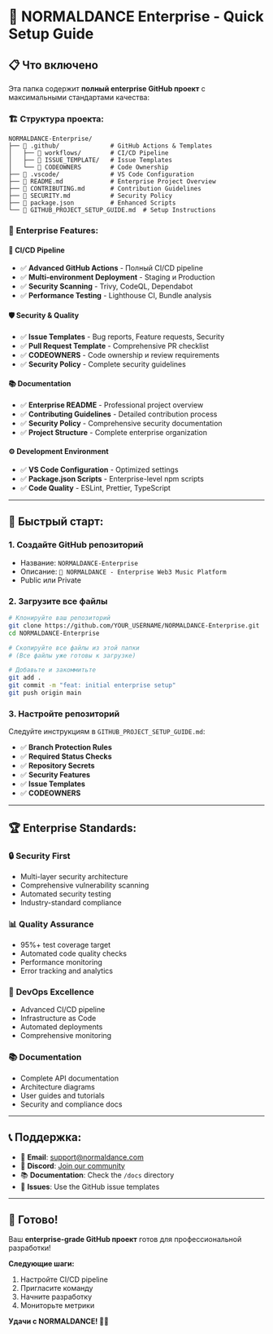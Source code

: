 # 🚀 NORMALDANCE Enterprise - Quick Setup Guide

## 📋 Что включено

Эта папка содержит **полный enterprise GitHub проект** с максимальными стандартами качества:

### 🏗️ **Структура проекта:**
```
NORMALDANCE-Enterprise/
├── 📁 .github/              # GitHub Actions & Templates
│   ├── 📁 workflows/        # CI/CD Pipeline
│   ├── 📁 ISSUE_TEMPLATE/   # Issue Templates
│   └── 📄 CODEOWNERS        # Code Ownership
├── 📁 .vscode/              # VS Code Configuration
├── 📄 README.md             # Enterprise Project Overview
├── 📄 CONTRIBUTING.md       # Contribution Guidelines
├── 📄 SECURITY.md           # Security Policy
├── 📄 package.json          # Enhanced Scripts
└── 📄 GITHUB_PROJECT_SETUP_GUIDE.md  # Setup Instructions
```

### 🎯 **Enterprise Features:**

#### 🔧 **CI/CD Pipeline**
- ✅ **Advanced GitHub Actions** - Полный CI/CD pipeline
- ✅ **Multi-environment Deployment** - Staging и Production
- ✅ **Security Scanning** - Trivy, CodeQL, Dependabot
- ✅ **Performance Testing** - Lighthouse CI, Bundle analysis

#### 🛡️ **Security & Quality**
- ✅ **Issue Templates** - Bug reports, Feature requests, Security
- ✅ **Pull Request Template** - Comprehensive PR checklist
- ✅ **CODEOWNERS** - Code ownership и review requirements
- ✅ **Security Policy** - Complete security guidelines

#### 📚 **Documentation**
- ✅ **Enterprise README** - Professional project overview
- ✅ **Contributing Guidelines** - Detailed contribution process
- ✅ **Security Policy** - Comprehensive security documentation
- ✅ **Project Structure** - Complete enterprise organization

#### ⚙️ **Development Environment**
- ✅ **VS Code Configuration** - Optimized settings
- ✅ **Package.json Scripts** - Enterprise-level npm scripts
- ✅ **Code Quality** - ESLint, Prettier, TypeScript

---

## 🚀 **Быстрый старт:**

### 1. **Создайте GitHub репозиторий**
- Название: `NORMALDANCE-Enterprise`
- Описание: `🎵 NORMALDANCE - Enterprise Web3 Music Platform`
- Public или Private

### 2. **Загрузите все файлы**
```bash
# Клонируйте ваш репозиторий
git clone https://github.com/YOUR_USERNAME/NORMALDANCE-Enterprise.git
cd NORMALDANCE-Enterprise

# Скопируйте все файлы из этой папки
# (Все файлы уже готовы к загрузке)

# Добавьте и закоммитьте
git add .
git commit -m "feat: initial enterprise setup"
git push origin main
```

### 3. **Настройте репозиторий**
Следуйте инструкциям в `GITHUB_PROJECT_SETUP_GUIDE.md`:

- ✅ **Branch Protection Rules**
- ✅ **Required Status Checks**
- ✅ **Repository Secrets**
- ✅ **Security Features**
- ✅ **Issue Templates**
- ✅ **CODEOWNERS**

---

## 🏆 **Enterprise Standards:**

### 🔒 **Security First**
- Multi-layer security architecture
- Comprehensive vulnerability scanning
- Automated security testing
- Industry-standard compliance

### 📊 **Quality Assurance**
- 95%+ test coverage target
- Automated code quality checks
- Performance monitoring
- Error tracking and analytics

### 🚀 **DevOps Excellence**
- Advanced CI/CD pipeline
- Infrastructure as Code
- Automated deployments
- Comprehensive monitoring

### 📚 **Documentation**
- Complete API documentation
- Architecture diagrams
- User guides and tutorials
- Security and compliance docs

---

## 📞 **Поддержка:**

- 📧 **Email**: support@normaldance.com
- 💬 **Discord**: [Join our community](https://discord.gg/normaldance)
- 📚 **Documentation**: Check the `/docs` directory
- 🐛 **Issues**: Use the GitHub issue templates

---

## 🎉 **Готово!**

Ваш **enterprise-grade GitHub проект** готов для профессиональной разработки!

**Следующие шаги:**
1. Настройте CI/CD pipeline
2. Пригласите команду
3. Начните разработку
4. Мониторьте метрики

**Удачи с NORMALDANCE! 🎵✨**
